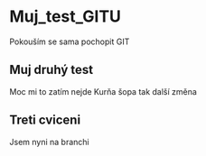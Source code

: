 # Muj_test_GITU
Pokouším se sama pochopit GIT

## Muj druhý test
Moc mi to zatím nejde
Kurňa šopa
tak další změna

## Treti cviceni
Jsem nyni na branchi